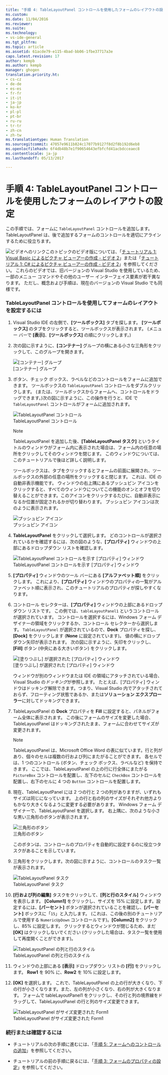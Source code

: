 ```yaml
---
title: "手順 4: TableLayoutPanel コントロールを使用したフォームのレイアウトの設定 | Microsoft Docs"
ms.custom: 
ms.date: 11/04/2016
ms.reviewer: 
ms.suite: 
ms.technology:
- vs-ide-general
ms.tgt_pltfrm: 
ms.topic: article
ms.assetid: 61acde79-e115-4bad-bb06-1fbe37717a3e
caps.latest.revision: 17
author: kempb
ms.author: kempb
manager: ghogen
translation.priority.ht:
- cs-cz
- de-de
- es-es
- fr-fr
- it-it
- ja-jp
- ko-kr
- pl-pl
- pt-br
- ru-ru
- tr-tr
- zh-cn
- zh-tw
ms.translationtype: Human Translation
ms.sourcegitcommit: 47057e9611b824c17077b9127f8d2f8b192d6eb8
ms.openlocfilehash: 6f4db48b7e1f90654643efbfcfd41acbdcceaec8
ms.contentlocale: ja-jp
ms.lasthandoff: 05/13/2017

---
```

# <a name="step-4-lay-out-your-form-with-a-tablelayoutpanel-control"></a>手順 4: TableLayoutPanel コントロールを使用したフォームのレイアウトの設定
この手順では、フォームに `TableLayoutPanel` コントロールを追加します。 TableLayoutPanel は、後で追加するフォームのコントロールを適切にアラインするために役立ちます。  
  
 ![ビデオへのリンク](~/data-tools/media/playvideo.gif "PlayVideo")このトピックのビデオ版については、「[チュートリアル 1: Visual Basic によるピクチャ ビューアーの作成 - ビデオ 2](http://go.microsoft.com/fwlink/?LinkId=205211)」または「[チュートリアル 1: C# によるピクチャ ビューアーの作成 - ビデオ 2](http://go.microsoft.com/fwlink/?LinkId=205200)」を参照してください。 これらのビデオでは、旧バージョンの Visual Studio を使用しているため、一部のメニュー コマンドやその他のユーザー インターフェイス要素が若干異なります。 ただし、概念および手順は、現在のバージョンの Visual Studio でも同様です。  
  
### <a name="to-lay-out-your-form-with-a-tablelayoutpanel-control"></a>TableLayoutPanel コントロールを使用してフォームのレイアウトを設定するには  
  
1.  Visual Studio IDE の左側で、**[ツールボックス]** タブを探します。 **[ツールボックス]** のタブをクリックすると、ツールボックスが表示されます。 (メニュー バーで **[表示]**、**[ツールボックス]** の順にクリックします。)  
  
2.  次の図に示すように、**[コンテナー]** グループの横にある小さな三角形をクリックして、このグループを開きます。  
  
     ![[コンテナー] グループ](../ide/media/express_toolbox.png "Express_Toolbox")  
[コンテナー] グループ  
  
3.  ボタン、チェック ボックス、ラベルなどのコントロールをフォームに追加できます。 ツールボックスの `TableLayoutPanel` コントロールをダブルクリックします。 (または、ツールボックスからフォームへ、コントロールをドラッグできます。)次の図に示すように、この操作を行うと、IDE で `TableLayoutPanel` コントロールがフォームに追加されます。  
  
     ![TableLayoutPanel コントロール](../ide/media/express_formtablelayout.png "Express_FormTableLayout")  
TableLayoutPanel コントロール  
  
    > [!NOTE]
    >  TableLayoutPanel を追加した後、**[TableLayoutPanel タスク]** というタイトルのウィンドウがフォーム内に表示された場合は、フォーム内の任意の場所をクリックしてそのウィンドウを閉じます。 このウィンドウについては、このチュートリアルで後ほど詳しく説明します。  
  
     ツールボックスは、タブをクリックするとフォームの前面に展開され、ツールボックスの外部の任意の場所をクリックすると閉じます。 これは、IDE の自動非表示機能です。 ウィンドウの右上隅にあるプッシュピン アイコンをクリックすると、すべてのウィンドウについてこの機能のオンとオフを切り替えることができます。このアイコンをクリックするたびに、自動非表示になるか位置が固定されるかが切り替わります。 プッシュピン アイコンは次のように表示されます。  
  
     ![プッシュピン アイコン](~/ide/media/express_pushpintoolbox.png "Express_PushpinToolbox")  
プッシュピン アイコン  
  
4.  **TableLayoutPanel** をクリックして選択します。 どのコントロールが選択されているかを確認するには、次の図のような、**[プロパティ]** ウィンドウの上部にあるドロップダウン リストを確認します。  
  
     ![TableLayoutPanel コントロールを示す [プロパティ] ウィンドウ](../ide/media/express_controlspropwin.png "Express_ControlsPropWin")  
TableLayoutPanel コントロールを示す [プロパティ] ウィンドウ  
  
5.  **[プロパティ]** ウィンドウのツール バーにある **[アルファベット順]** をクリックします。 これにより、**[プロパティ]** ウィンドウのプロパティの一覧がアルファベット順に表示され、このチュートリアルのプロパティが探しやすくなります。  
  
6.  コントロール セレクターは、**[プロパティ]** ウィンドウの上部にあるドロップダウン リストです。 この例では、`tableLayoutPanel1` というコントロールが選択されています。 コントロールを選択するには、Windows フォーム デザイナーの領域をクリックするか、コントロール セレクターから選択します。 `TableLayoutPanel` が選択されているので、**Dock** プロパティを探し、**[Dock]** をクリックします (**None** に設定されています)。 値の横にドロップダウン矢印が表示されます。 次の図に示すように、矢印をクリックし、**[Fill]** ボタン (中央にある大きいボタン) をクリックします。  
  
     ![[塗りつぶし] が選択された [プロパティ] ウィンドウ](../ide/media/express_docktable.png "Express_DockTable")  
[塗りつぶし] が選択された [プロパティ] ウィンドウ  
  
     ウィンドウが別のウィンドウまたは IDE の領域にアタッチされている場合、Visual Studio の*ドッキング*が参照します。 たとえば、[プロパティ] ウィンドウはドッキング解除できます。つまり、Visual Studio 内でアタッチされておらず、フローティング状態であるか、または**ソリューション エクスプローラー**に対してドッキングできます。  
  
7.  TableLayoutPanel の **Dock** プロパティを **Fill** に設定すると、パネルがフォーム全体に表示されます。 この後にフォームのサイズを変更した場合、TableLayoutPanel はドッキングされたまま、フォームに合わせてサイズが変更されます。  
  
    > [!NOTE]
    >  TableLayoutPanel は、Microsoft Office Word の表に似ています。行と列があり、個々のセルは複数の行および列にまたがることができます。 各セルでは、1 つのコントロール (ボタン、チェック ボックス、ラベルなど) を保持できます。 ここでは、TableLayoutPanel の上の行に行全体にまたがる `PictureBox` コントロールを配置し、左下のセルに `CheckBox` コントロールを配置し、右下のセルに 4 つの `Button` コントロールを配置します。  
  
8.  現在、TableLayoutPanel には 2 つの行と 2 つの列がありますが、いずれもサイズは同じになっています。 上の行と右の列のサイズがそれぞれ他方よりもかなり大きくなるように変更する必要があります。 Windows フォーム デザイナーで、TableLayoutPanel を選択します。 右上隅に、次のような小さな黒い三角形のボタンが表示されます。  
  
     ![三角形のボタン](~/ide/media/express_iconblacktriangle.gif "Express_IconBlackTriangle")  
三角形のボタン  
  
     このボタンは、コントロールのプロパティを自動的に設定するのに役立つタスクがあることを示しています。  
  
9. 三角形をクリックします。次の図に示すように、コントロールのタスク一覧が表示されます。  
  
     ![TableLayoutPanel タスク](~/ide/media/express_tablepanel.png "Express_TablePanel")  
TableLayoutPanel タスク  
  
10. **[行および列の編集]** タスクをクリックして、**[列と行のスタイル]** ウィンドウを表示します。 **[Column1]** をクリックし、サイズを 15% に設定します。設定するには、**[パーセント]** ボタンが選択されていることを確認し、**[パーセント]** ボックスに「`15`」と入力します。 (これは、この後の別のチュートリアルで使用する `NumericUpDown` コントロールです)。**[Column2]** をクリックし、85% に設定します。 クリックするとウィンドウが閉じるため、まだ **[OK]** はクリックしないでください (クリックした場合は、タスク一覧を使用して再度開くことができます)。  
  
     ![TableLayoutPanel の列と行のスタイル](../ide/media/vs_tablelayoutpanel_setup.png "VS_TableLayoutPanel_Setup")  
TableLayoutPanel の列と行のスタイル  
  
11. ウィンドウの上部にある **[表示]** ドロップダウン リストの **[行]** をクリックします。 **Row1** を 90% に、**Row2** を 10% に設定します。  
  
12. **[OK]** を選択します。 これで、TableLayoutPanel の上の行が大きくなり、下の行が小さくなります。また、左の列が小さくなり、右の列が大きくなります。 フォームで tableLayoutPanel1 をクリックし、その行と列の境界線をドラッグして、TableLayoutPanel の行と列のサイズ変更できます。  
  
     ![TableLayoutPanel がサイズ変更された Form1](../ide/media/vs_formafterlayoutpanel.png "VS_FormAfterLayoutPanel")  
TableLayoutPanel がサイズ変更された Form1  
  
### <a name="to-continue-or-review"></a>続行または確認するには  
  
-   チュートリアルの次の手順に進むには、「[手順 5: フォームへのコントロールの追加](../ide/step-5-add-controls-to-your-form.md)」を参照してください。  
  
-   チュートリアルの前の手順に戻るには、「[手順 3: フォームのプロパティの設定](../ide/step-3-set-your-form-properties.md)」を参照してください。

